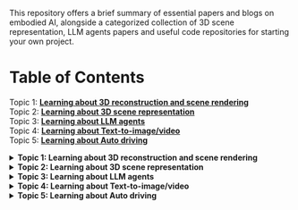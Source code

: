 This repository offers a brief summary of essential papers and blogs on embodied AI, alongside a categorized collection of 3D scene representation, LLM agents papers and useful code repositories for starting your own project.

# Table of Contents  

Topic 1: <b>[Learning about 3D reconstruction and scene rendering](#nerf)</b>  
Topic 2: <b>[Learning about 3D scene representation](#3d-scene-rep)</b>  
Topic 3: <b>[Learning about LLM agents](#llm-agent)</b>  
Topic 4: <b>[Learning about Text-to-image/video](#t2iv)</b>  
Topic 5: <b>[Learning about Auto driving](#auto-drive)</b>  

<details>
  <summary><b>Topic 1: Learning about 3D reconstruction and scene rendering</b><a name="nerf"></a></summary>
  <ul>
    <li>(arxiv) Yuqi Zhang, et al. Efficient Large-scale Scene Representation with a Hybrid of High-resolution Grid and Plane Feature. <a href="https://arxiv.org/pdf/2303.03003">📚</a> <a href="https://zyqz97.github.io/GP_NeRF/">🌍</a> </li>  
    <li>(ICLR'24) <a name="T1_1"></a> Francis Engelmann, et al. OpenNeRF: OpenSet 3D Neural Scene Segmentation with Pixel-Wise Features and Rendered Novel Views. <a href="https://arxiv.org/pdf/2404.03650">📚</a> <a href="https://github.com/opennerf/opennerf">🌍</a> </li>  
  </ul>
</details>

<details>
  <summary><b>Topic 2: Learning about 3D scene representation</b><a name="3d-scene-rep"></a></summary>
  <ul>
    <li>(CVPR'24) Alexandros Delitzas, et al. SceneFun3D: Fine-Grained Functionality and Affordance Understanding in 3D Scenes. <a href="https://openaccess.thecvf.com/content/CVPR2024/papers/Delitzas_SceneFun3D_Fine-Grained_Functionality_and_Affordance_Understanding_in_3D_Scenes_CVPR_2024_paper.pdf">📚</a> <a href="https://scenefun3d.github.io/">🌍</a> </li>  
    <li>(CVPR'23) Songyou Peng, et al. OpenScene: 3D Scene Understanding with Open Vocabularies. <a href="https://arxiv.org/pdf/2211.15654">📚</a> <a href="https://pengsongyou.github.io/openscene">🌍</a> </li>  
    <li>(NeurIPS'23) Yining Hong, et al. 3D-LLM: Injecting the 3D World into Large Language Models. <a href="https://arxiv.org/pdf/2307.12981">📚</a> <a href="https://vis-www.cs.umass.edu/3dllm/">🌍</a> </li>  
    <li>(ICCV'23) Yicong Hong, et al. Learning Navigational Visual Representations with Semantic Map Supervision. <a href="https://openaccess.thecvf.com/content/ICCV2023/papers/Hong_Learning_Navigational_Visual_Representations_with_Semantic_Map_Supervision_ICCV_2023_paper.pdf#:~:text=Inspired%20by%20the%20behavior%20that%20hu-mans%20naturally%20build">📚</a> <a href="https://github.com/YicongHong/Ego2Map-NaViT">🌍</a> </li>  
    <li>(NeurIPS'23) Ayça Takmaz, et al. OpenMask3D: Open-Vocabulary 3D Instance Segmentation. <a href="https://arxiv.org/pdf/2306.13631">📚</a> <a href="https://openmask3d.github.io/">🌍</a> </li>  
    <li>(ICCV'23 <b>Oral</b>) Justin Kerr, et al. LERF: Language Embedded Radiance Fields. <a href="https://arxiv.org/pdf/2303.09553">📚</a> <a href="https://www.lerf.io/">🌍</a> </li>  
  </ul>
</details>

<details>
  <summary><b>Topic 3: Learning about LLM agents</b><a name="llm-agent"></a></summary>
  <ul>
    <li>(COLM'24) Tianhua Tao, et al. CRYSTAL: Illuminating LLM Abilities on Language and Code. <a href="https://openreview.net/attachment?id=kWnlCVcp6o&name=pdf">📚</a> <a href="https://www.llm360.ai/#crystal">🌍</a> </li>  
    <li>(COLM'24) Qingyun Wu, et al. AutoGen: Enabling Next-Gen LLM Applications via Multi-Agent Conversations. <a href="https://openreview.net/attachment?id=BAakY1hNKS&name=pdf">📚</a> <a href="https://github.com/microsoft/autogen">🌍</a> </li>  
    <li>(ECCV'24) Runsen Xu, et al. PointLLM: Empowering Large Language Models to Understand Point Clouds. <a href="https://arxiv.org/pdf/2308.16911">📚</a> <a href="https://github.com/OpenRobotLab/PointLLM">🌍</a> </li>  
    <li>(ICML'24 <b>Oral</b>) Ziniu Hu, et al. SceneCraft: An LLM Agent for Synthesizing 3D Scenes as Blender Code. <a href="https://openreview.net/attachment?id=gAyzjHw2ml&name=pdf">📚</a> </li>  
  </ul>
</details>

<details>
  <summary><b>Topic 4: Learning about Text-to-image/video</b><a name="t2iv"></a></summary>
  <ul>
    <li>(COLM'24) Abhay Zala, et al. DiagrammerGPT: Generating Open-Domain, Open-Platform Diagrams via LLM Planning. <a href="https://openreview.net/attachment?id=NV8yRJRET1&name=pdf">📚</a> <a href="https://diagrammergpt.github.io/">🌍</a> </li>  
    <li>(COLM'24) Han Lin, et al. VideoDirectorGPT: Consistent Multi-Scene Video Generation via LLM-Guided Planning. <a href="https://openreview.net/attachment?id=sKNIjS2brr&name=pdf">📚</a> <a href="https://videodirectorgpt.github.io/">🌍</a> </li>  
  </ul>
</details>

<details>
  <summary><b>Topic 5: Learning about Auto driving</b><a name="auto-drive"></a></summary>
  <ul>
    <li>(COLM'24) Jiageng Mao, et al. A Language Agent for Autonomous Driving. <a href="https://openreview.net/attachment?id=UPE6WYE8vg&name=pdf">📚</a> <a href="https://usc-gvl.github.io/Agent-Driver/">🌍</a> </li>  
    <li>(ICLR'24) Licheng Wen, et al. DiLu🐴: A Knowledge-Driven Approach to Autonomous Driving with Large Language Models. <a href="https://arxiv.org/pdf/2309.16292">📚</a> <a href="https://pjlab-adg.github.io/DiLu/">🌍</a> </li>  
  </ul>
</details>
